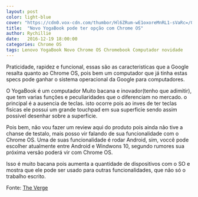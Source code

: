 ```yaml
---
layout: post
color: light-blue
cover: "https://cdn0.vox-cdn.com/thumbor/Hl6ZRum-wE1oxoreMnRL1-sVaRc=/0x0:2040x1360/920x613/filters:focal(857x517:1183x843):format(webp)/cdn2.vox-cdn.com/uploads/chorus_image/image/52321895/lenovo-yoga-book-7347.0.0.jpeg"
title:  "Novo YogaBook pode ter opção com Chrome OS"
author: Rychillie
date:   2016-12-19 18:00:00
categories: Chrome OS
tags: Lenovo YogaBook Novo Chrome OS Chromebook Computador novidade
---
```

Praticidade, rapidez e funcional, essas são as caracteristicas que a Google resalta quanto ao Chrome OS, pois bem um computador que já tinha estas specs pode ganhar o sistema operacional da Google para computadores.

O YogaBook é um computador Muito bacana e inovador(tenho que adimitir), que tem varias funções e peculiaridades que o diferenciam no mercado. o principal é a ausencia de teclas. isto ocorre pois ao inves de ter teclas fisicas ele possui um grande touchpad em sua superficie sendo assim possivel desenhar sobre a superficie.

Pois bem, não vou fazer um review aqui do produto pois ainda não tive a chanse de testalo, mais posso vir falando de sua funcionalidade com o Chrome OS. Uma de suas funcionalidade é rodar Android, sim, voccê pode escolher atualmente entre Android e Windwons 10, segundo rumores sua próxima versão poderá vir com Chrome OS.

Isso é muito bacana pois aumenta a quantidade de dispositivos com o SO e mostra que ele pode ser usado para outras funcionalidades, que não só o trabalho escrito.

Fonte: <a href="http://www.theverge.com/2016/12/16/13980626/lenovo-yoga-book-chrome-os-version-2017">The Verge</a>

<script async src="//pagead2.googlesyndication.com/pagead/js/adsbygoogle.js"></script>
<!-- Final_texto_okgnow -->
<ins class="adsbygoogle"
     style="display:block"
     data-ad-client="ca-pub-7837358846130941"
     data-ad-slot="9265933715"
     data-ad-format="auto"></ins>
<script>
(adsbygoogle = window.adsbygoogle || []).push({});
</script>
